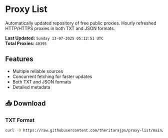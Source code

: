 # Proxy List

Automatically updated repository of free public proxies. Hourly refreshed HTTP/HTTPS proxies in both TXT and JSON formats.

**Last Updated:** `Sunday 13-07-2025 05:12:51 UTC`  
**Total Proxies:** `40395`

## Features
- Multiple reliable sources
- Concurrent fetching for faster updates
- Both TXT and JSON formats
- Detailed metadata

## 📥 Download

### TXT Format
```bash
curl -O https://raw.githubusercontent.com/theriturajps/proxy-list/main/proxies.txt